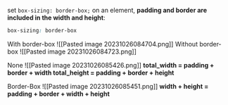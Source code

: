 set `box-sizing: border-box;` on an element, **padding and border are included in the width and height**:
```css
box-sizing: border-box
```
With border-box
![[Pasted image 20231026084704.png]]
Without border-box
![[Pasted image 20231026084723.png]]

None
![[Pasted image 20231026085426.png]]
**total_width = padding + border + width
total_height = padding + border + height**

Border-Box
![[Pasted image 20231026085451.png]]
**width + height = padding + border + width + height**




